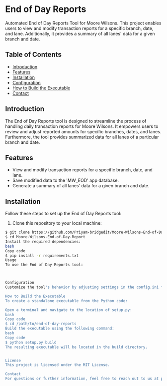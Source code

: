 # End of Day Reports

Automated End of Day Reports Tool for Moore Wilsons. This project enables users to view and modify transaction reports for a specific branch, date, and lane. Additionally, it provides a summary of all lanes' data for a given branch and date.

## Table of Contents

- [Introduction](#introduction)
- [Features](#features)
- [Installation](#installation)
- [Configuration](#configuration)
- [How to Build the Executable](#how-to-build-the-executable)
- [Contact](#contact)

## Introduction

The End of Day Reports tool is designed to streamline the process of handling daily transaction reports for Moore Wilsons. It empowers users to review and adjust reported amounts for specific branches, dates, and lanes. Furthermore, the tool provides summarized data for all lanes of a particular branch and date.

## Features

- View and modify transaction reports for a specific branch, date, and lane.
- Save modified data to the 'MW_EOD' app database.
- Generate a summary of all lanes' data for a given branch and date.

## Installation

Follow these steps to set up the End of Day Reports tool:

1. Clone this repository to your local machine:

```bash
$ git clone https://github.com/Priyam-bridgedit/Moore-Wilsons-End-of-Day-Report.git
$ cd Moore-Wilsons-End-of-Day-Report
Install the required dependencies:
bash
Copy code
$ pip install -r requirements.txt
Usage
To use the End of Day Reports tool:



Configuration
Customize the tool's behavior by adjusting settings in the config.ini file. This includes database connections, app settings, and any other relevant parameters.

How to Build the Executable
To create a standalone executable from the Python code:

Open a terminal and navigate to the location of setup.py:
bash
Copy code
$ cd /path/to/end-of-day-reports
Build the executable using the following command:
bash
Copy code
$ python setup.py build
The resulting executable will be located in the build directory.


License
This project is licensed under the MIT License.

Contact
For questions or further information, feel free to reach out to us at priyampatel704@gmail.com.